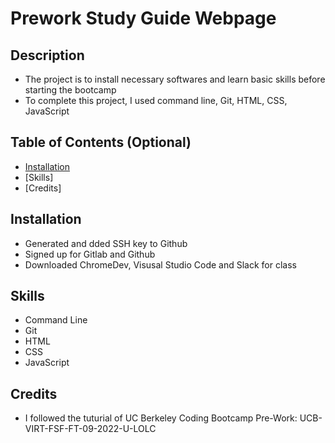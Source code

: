 # Prework Study Guide Webpage

## Description
- The project is to install necessary softwares and learn basic skills before starting the bootcamp
- To complete this project, I used command line, Git, HTML, CSS, JavaScript

## Table of Contents (Optional)
- [Installation](#installation)
- [Skills]
- [Credits]

## Installation
- Generated and dded SSH key to Github
- Signed up for Gitlab and Github
- Downloaded ChromeDev, Visusal Studio Code and Slack for class

## Skills
- Command Line
- Git
- HTML
- CSS
- JavaScript

## Credits
- I followed the tuturial of UC Berkeley Coding Bootcamp Pre-Work: UCB-VIRT-FSF-FT-09-2022-U-LOLC
